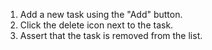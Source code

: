 1. Add a new task using the "Add" button.
2. Click the delete icon next to the task.
3. Assert that the task is removed from the list.